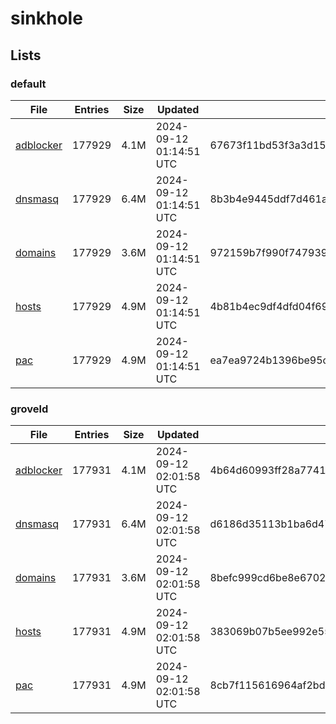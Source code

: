 # sinkhole

## Lists

### default

|File|Entries|Size|Updated|Hash|
|-|-|-|-|-|
|[adblocker](https://raw.githubusercontent.com/groveld/sinkhole/lists/default/adblocker.txt)|177929|4.1M|2024-09-12 01:14:51 UTC|67673f11bd53f3a3d152af5ba77382a2b773c41bbf1c89cd387833eae087db8e|
|[dnsmasq](https://raw.githubusercontent.com/groveld/sinkhole/lists/default/dnsmasq.txt)|177929|6.4M|2024-09-12 01:14:51 UTC|8b3b4e9445ddf7d461af6f0c8cce617802ad6f15fad9171645205c38058faced|
|[domains](https://raw.githubusercontent.com/groveld/sinkhole/lists/default/domains.txt)|177929|3.6M|2024-09-12 01:14:51 UTC|972159b7f990f7479395383b72505550aa671c828e5ec6249afbd9e84fa212c6|
|[hosts](https://raw.githubusercontent.com/groveld/sinkhole/lists/default/hosts.txt)|177929|4.9M|2024-09-12 01:14:51 UTC|4b81b4ec9df4dfd04f696c886cd269d5146ceb2088be3dacdff5fdc1ef4547fc|
|[pac](https://raw.githubusercontent.com/groveld/sinkhole/lists/default/pac.txt)|177929|4.9M|2024-09-12 01:14:51 UTC|ea7ea9724b1396be95c95dcad6d7ed4c3c94840357a4d2095bc2c3b33aeb9190|

### groveld

|File|Entries|Size|Updated|Hash|
|-|-|-|-|-|
|[adblocker](https://raw.githubusercontent.com/groveld/sinkhole/lists/groveld/adblocker.txt)|177931|4.1M|2024-09-12 02:01:58 UTC|4b64d60993ff28a774172918f62c651ed2c6ac8f7d47f07cad2e97bcfc67b94a|
|[dnsmasq](https://raw.githubusercontent.com/groveld/sinkhole/lists/groveld/dnsmasq.txt)|177931|6.4M|2024-09-12 02:01:58 UTC|d6186d35113b1ba6d47dadd86caa72a79c486331109c210763b6f63391bef630|
|[domains](https://raw.githubusercontent.com/groveld/sinkhole/lists/groveld/domains.txt)|177931|3.6M|2024-09-12 02:01:58 UTC|8befc999cd6be8e6702c8c7bf1e641d5b01ef302fc41d09c5634543135fa5fe6|
|[hosts](https://raw.githubusercontent.com/groveld/sinkhole/lists/groveld/hosts.txt)|177931|4.9M|2024-09-12 02:01:58 UTC|383069b07b5ee992e55d75d9a9a615987eb69de996763a1b22ed625c7dcf00ec|
|[pac](https://raw.githubusercontent.com/groveld/sinkhole/lists/groveld/pac.txt)|177931|4.9M|2024-09-12 02:01:58 UTC|8cb7f115616964af2bd550ff656c790cb7a598037ffada6ae958bed96165ea47|
